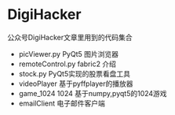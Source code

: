 # DigiHacker
公众号DigiHacker文章里用到的代码集合

* picViewer.py PyQt5 图片浏览器
* remoteControl.py fabric2 介绍
* stock.py PyQt5实现的股票看盘工具
* videoPlayer 基于pyffplayer的播放器
* game_1024 1024 基于numpy,pyqt5的1024游戏
* emailClient 电子邮件客户端

